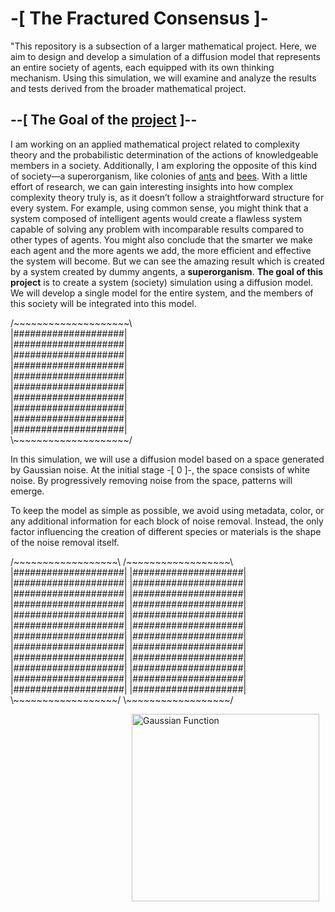 # -[ The Fractured Consensus ]-
"This repository is a subsection of a larger mathematical project. Here, we aim to design and develop a simulation of a diffusion model that represents an entire society of agents, each equipped with its own thinking mechanism. Using this simulation, we will examine and analyze the results and tests derived from the broader mathematical project.

## --[ The Goal of the <u>project</u> ]--
I am working on an applied mathematical project related to complexity theory and the probabilistic determination of the actions of knowledgeable members in a society. Additionally, I am exploring the opposite of this kind of society—a superorganism, like colonies of <u>ants</u> and <u>bees</u>. With a little effort of research, we can gain interesting insights into how complex complexity theory truly is, as it doesn’t follow a straightforward structure for every system. For example, using common sense, you might think that a system composed of intelligent agents would create a flawless system capable of solving any problem with incomparable results compared to other types of agents. You might also conclude that the smarter we make each agent and the more agents we add, the more efficient and effective the system will become. But we can see the amazing result which is created by a system created by dummy angents, a <b>superorganism</b>.
<b>The goal of this project</b>  is to create a system (society) simulation using a diffusion model. We will develop a single model for the entire system, and the members of this society will be integrated into this model.
<p>
    /~~~~~~~~~~~~~~~~~~~~\ <br>
|####################|<br>
|####################|<br>
|####################|<br>
|####################|<br>
|####################|<br>
|####################|<br>
|####################|<br>
|####################|<br>
|####################|<br>
|####################|<br>
    \~~~~~~~~~~~~~~~~~~~~/
</p>

<p>
  In this simulation, we will use a diffusion model based on a space generated by Gaussian noise. At the initial stage -[ 0 ]-, the space consists of white noise. By progressively removing noise from the space, patterns will emerge.

  To keep the model as simple as possible, we avoid using metadata, color, or any additional information for each block of noise removal. Instead, the only factor influencing the creation of different species or materials is the shape of the noise removal itself.
</p>


<p>
 /~~~~~~~~~~~~~~~~~~\       /~~~~~~~~~~~~~~~~~~\ 
|####################|     |####################|<br>
|####################|     |####################|<br>
|####################|     |####################|<br>
|####################|     |####################|<br>
|####################|     |####################|<br>
|####################|     |####################|<br>
|####################|     |####################|<br>
|####################|     |####################|<br>
|####################|     |####################|<br>
|####################|     |####################|<br>
|####################|     |####################|<br>
|####################|     |####################|
 \~~~~~~~~~~~~~~~~~~/       \~~~~~~~~~~~~~~~~~~/
</p>


<img src="https://latex.codecogs.com/svg.image?f(x)%20%3D%20%5Cfrac%7B1%7D%7B%5Csigma%20%5Csqrt%7B2%5Cpi%7D%7D%20e%5E%7B-%5Cfrac%7B(x%20-%20%5Cmu)%5E2%7D%7B2%5Csigma%5E2%7D%7D" alt="Gaussian Function" style="float: right; width: 300px; height: auto; margin: 0 10px 10px 0;"/>  <br>